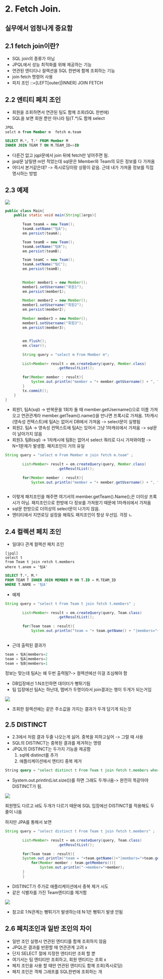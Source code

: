 # 2. Fetch Join.
## 실무에서 엄청나게 중요함

## 2.1 fetch join이란?
* SQL join의 종류가 아님
* JPQL에서 성능 최적화를 위해 제공하는 기능
* 연관된 엔티티나 컬렉션을 SQL 한번에 함께 조회하는 기능
* join fetch 명령어 사용
* 피치 조인 ::=[LEFT[outer]|INNER] JOIN FETCH

## 2.2 엔티티 페치 조인
* 회원을 조회하면서 연관된 팀도 함께 조회(SQL 한번에)
* SQL을 보면 회원 뿐만 아니라 팀(T.*)도 함께 select
```sql
JPQL
selct m from Member m  fetch m.team
```
```sql
SELECT M.*, T.* FROM Member M 
INNER JOIN TEAM T ON M.TEAM_ID=>ID
```
*  다른건 없고 jqpl문에서 join 뒤에 fetch만 넣어주면 됨.
* jpql문 날릴땐 m만 적었는데 sql문은 Member와 Team의 모든 정보를 다 가져옴
* 어디서 본거같은데? -> 즉시로딩이랑 상황이 같음. 근데 내가 가져올 정보를 직접 명시하는 방법

## 2.3 예제
<img src="./img/fetch.png">

```java
public class Main{
    public static void main(String[]args){
        
        Team teamA = new Team();
        teamA.setName("팀A");
        em.persist(teamA);

        Team teamB = new Team();
        teamA.setName("팀B");
        em.persist(teamB);

        Team teamC = new Team();
        teamA.setName("팀C");
        em.persist(teamB);
        
        
        Member member1 = new Member();
        member1.setUsername("회원1");
        em.persist(member1);
        
        Member member2 = new Member();
        member1.setUsername("회원2");
        em.persist(member2);
        
        Member member3 = new Member();
        member1.setUsername("회원3");
        em.persist(member3);
        
        
        em.flush();
        em.clear();
        
        String query = "select m From Member m";
        
        List<Member> result = em.createQuery(query, Member.class)
                        .getResultList();
        
        for(Member member : result){
            System.out.println("member = "+ member.getUsername() + ", "+member.getTeam().name());
        }
        tx.commit();
    }
}
```

* 회원1, 팀A(sql) -> 반복문을 1회차 돌 때 member.getUsername()으로 이름 가져오고 연관관계라 member.getTeam().name()을 만나면
  프록시로 가져옴. 1차캐시(영속성 컨택스트)에 팀A는 없어서 DB에서 가져옴 -> select문이 실행됨
* 회원2. 팀A -> 영속성 컨택스트에 팀A는 있어서 그냥 1차캐쉬에서 가져움 -> sql문이 날아가지 않음
* 회원3. 팀B(sql) -> 1차캐시에 팀B는 없어서 select 쿼리로 다시 가져와야함
  -> N+1문제가 발생함. 패치조인이 거의 유일

```java
String query = "select m From Member m join fetch m.team" ;
        
        List<Member> result = em.createQuery(query, Member.class)
                        .getResultList();
        
        for(Member member : result){
            System.out.println("member = "+ member.getUsername() + ", "+member.getTeam().name());
        
```
* 이렇게 패치조인을 해주면 여기서의 member.getTeam().Name();은 더이상 프록시가 아님. 패치조인으로 한방에 다 정보를 가져왔기 때문에 1차캐쉬에서 가져옴
* sql문 한방으로 더의상의 select문이 나가지 않음.
* 엔티티에서 지연로딩 설정을 해줘도 패치조인이 항상 우선임. 걱정 ㄴ


## 2.4 컬렉션 페치 조인
* 일대다 관계 컬렉션 페치 조인
```jpal
[jpql]
select t
from Team t join retch t.members
where t.anem = '팀A'
```
```sql
SELECT T.*, M.*
FROM TEAM T INNER JOIN MEMBER M ON T.ID = M.TEAM_ID
WHERE T.NAME = '팀A'
```

* 예제
```java
String query = "select t From Team t join fetch t.members" ;
        
        List<Member> result = em.createQuery(query, Team.class)
                        .getResultList();
        
        for(Team team : result){
            System.out.println("team = "+ team.getName() + "|members="+team.getMembers().size());
        
```
* 근데 출력된 결과가
```sql
team = 팀A|members=2
team = 팀A|members=2
team = 팀B|members=1
```
정보는 맞는데 팀A는 왜 두번 출력됨?-> 컬렉션에선 이걸 조심해야 함
* DB입장에선 1:N조인하면 데이터가 뻥튀기됨
* 팀 입장에선 팀A는 하난데, 맴버가 두명이라서 join결과는 행이 두개가 되는거임

<img src="./img/collecJ.png">

* 조회한 컬렉션에는 같은 주소값을 가지는 결과가 두개 담기게 되는것

## 2.5 DISTINCT
* 2.3에서 처럼 결과 두줄 나오는게 싫어. 중복을 피하고싶어 -> 그럴 때 사용
* SQL의 DISTINCT는 중복된 결과를 제겨하는 명령
* JPQL의 DISTINCT는 두가지 기능을 제공함
    1. sql에 distinct를 추가
    2. 애플리케이션에서 엔티티 중복 제거
```sql
String query = "select distinct t From Team t join fetch t.members where t.name = '팀A' ;
```
* System.out.println(List.size())를 하면 그래도 두개나옴-> 완전히 똑같아야 DISTINCT가 됨.
<img src="./img/distinct.png">

회원명도 다르고 id도 두개가 다르기 때문에 SQL 입장에선 DISTINCT를 적용해도 두줄이 나옴

하지만 JPA를 통해서 보면
```java
String query = "select distinct t From Team t join fetch t.members" ;
        
        List<Member> result = em.createQuery(query, Team.class)
                        .getResultList();
        
        for(Team team : result){
        System.out.println("team = "+team.getName()+"|members="+team.getMembers().size());
            for(Member member : team.getMembers()){
                System.out.println("->member="+member);
        }
        }
```
* DISTINCT가 주가로 애플리케이션에서 중복 제거 시도
* 같은 식별자를 가진 Team엔티티를 제거함

<img src="./img/distEn.png">


* 참고로 1:N관계는 뻥튀기가 발생하는데 N:1은 뻥튀기 발생 안됨

## 2.6 페치조인과 일반 조인의 차이
* 일반 조인 실행시 연관된 엔티티를 함께 조회하지 않음
* JPQL은 결과를 반환할 때 연관관계 고려 x
* 단지 SELECT 절에 지정한 엔티티만 조회 할 뿐
* 여기서는 팀 엔티티만 조회하고, 회원 엔티티는 조회 x
* 페치 조인을 사용 할 때만 연관된 엔티티도 함께 조회(즉시로딩)
* 페치 조인은 객체 그래프를 SQL한번에 조회하는 개 
